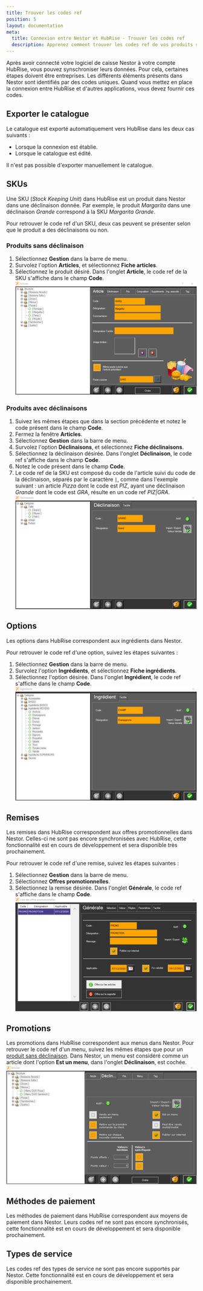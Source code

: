 ```yaml
---
title: Trouver les codes ref
position: 5
layout: documentation
meta:
  title: Connexion entre Nestor et HubRise - Trouver les codes ref
  description: Apprenez comment trouver les codes ref de vos produits sur Nestor. Lancez l'application et suivez ces instructions.
---
```


Après avoir connecté votre logiciel de caisse Nestor à votre compte HubRise, vous pouvez synschroniser leurs données. Pour cela, certaines étapes doivent être entreprises. Les différents éléments présents dans Nestor sont identifiés par des codes uniques. Quand vous mettez en place la connexion entre HubRise et d'autres applications, vous devez fournir ces codes.

## Exporter le catalogue

Le catalogue est exporté automatiquement vers HubRise dans les deux cas suivants :
- Lorsque la connexion est établie.
- Lorsque le catalogue est édité.

Il n'est pas possible d'exporter manuellement le catalogue.

## SKUs

Une SKU (*Stock Keeping Unit*) dans HubRise est un produit dans Nestor dans une déclinaison donnée. Par exemple, le produit *Margarita* dans une déclinaison *Grande* correspond à la SKU *Margarita Grande*.

Pour retrouver le code ref d'un SKU, deux cas peuvent se présenter selon que le produit a des déclinaisons ou non.

### Produits sans déclinaison

1. Sélectionnez **Gestion** dans la barre de menu.
1. Survolez l'option **Articles**, et sélectionnez **Fiche articles**.
1. Sélectionnez le produit désiré. Dans l'onglet **Article**, le code ref de la SKU s'affiche dans le champ **Code**.
   ![Codes ref - Produits sans déclinaison](../images/006-fr-nestor-code-article.png)

### Produits avec déclinaisons

1. Suivez les mêmes étapes que dans la section précédente et notez le code présent dans le champ **Code**.
1. Fermez la fenêtre **Articles**.
1. Sélectionnez **Gestion** dans la barre de menu.
1. Survolez l'option **Déclinaisons**, et sélectionnez **Fiche déclinaisons**.
1. Sélectionnez la déclinaison désirée. Dans l'onglet **Déclinaison**, le code ref s'affiche dans le champ **Code**.
1. Notez le code présent dans le champ **Code**.
1. Le code ref de la SKU est composé du code de l'article suivi du code de la déclinaison, séparés par le caractère `|`, comme dans l'exemple suivant : un article *Pizza* dont le code est *PIZ*, ayant une déclinaison *Grande* dont le code est *GRA*, résulte en un code ref *PIZ|GRA*.
   ![Codes ref - Produits avec déclinaisons](../images/007-fr-nestor-code-declinaison.png)

## Options

Les options dans HubRise correspondent aux ingrédients dans Nestor.

Pour retrouver le code ref d'une option, suivez les étapes suivantes :
1. Sélectionnez **Gestion** dans la barre de menu.
1. Survolez l'option **Ingrédients**, et sélectionnez **Fiche ingrédients**.
1. Sélectionnez l'option désirée. Dans l'onglet **Ingrédient**, le code ref s'affiche dans le champ **Code**.
   ![Codes ref - Options](../images/008-fr-nestor-code-ingredient.png)

## Remises

Les remises dans HubRise correspondent aux offres promotionnelles dans Nestor. Celles-ci ne sont pas encore synchronisées avec HubRise, cette fonctionnalité est en cours de développement et sera disponible très prochainement.

Pour retrouver le code ref d'une remise, suivez les étapes suivantes :
1. Sélectionnez **Gestion** dans la barre de menu.
1. Sélectionnez **Offres promotionnelles**.
1. Sélectionnez la remise désirée. Dans l'onglet **Générale**, le code ref s'affiche dans le champ **Code**.
   ![Codes ref - Remises](../images/009-fr-nestor-code-offre-promotionnelle.png)

## Promotions

Les promotions dans HubRise correspondent aux menus dans Nestor. Pour retrouver le code ref d'un menu, suivez les mêmes étapes que pour un [produit sans déclinaison](/apps/nestor/map-ref-codes#produit-sans-d-clinaison). Dans Nestor, un menu est considéré comme un article dont l'option **Est un menu**, dans l'onglet **Déclinaison**, est cochée.
   ![Codes ref - Promotions](../images/010-fr-nestor-est-un-menu.png)

## Méthodes de paiement

Les méthodes de paiement dans HubRise correspondent aux moyens de paiement dans Nestor. Leurs codes ref ne sont pas encore synchronisés, cette fonctionnalité est en cours de développement et sera disponible prochainement.

## Types de service

Les codes ref des types de service ne sont pas encore supportés par Nestor. Cette fonctionnalité est en cours de développement et sera disponible prochainement.
